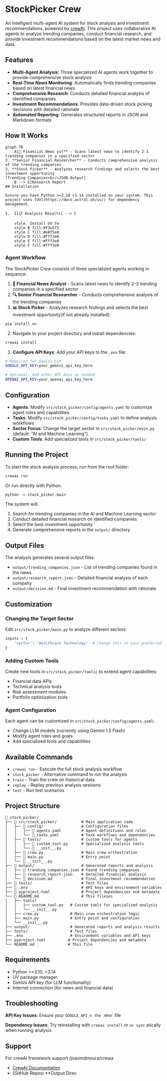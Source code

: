 # StockPicker Crew

An intelligent multi-agent AI system for stock analysis and investment recommendations, powered by [crewAI](https://crewai.com). This project uses collaborative AI agents to analyze trending companies, conduct financial research, and provide investment recommendations based on the latest market news and data.

## Features

- **Multi-Agent Analysis**: Three specialized AI agents work together to provide comprehensive stock analysis
- **Real-Time News Monitoring**: Automatically finds trending companies based on latest financial news
- **Comprehensive Research**: Conducts detailed financial analysis of identified companies
- **Investment Recommendations**: Provides data-driven stock picking decisions with detailed rationale
- **Automated Reporting**: Generates structured reports in JSON and Markdown formats

## How It Works

```mermaid
graph TD
    A[📰 Financial News yst** - Scans latest news to identify 2-3 trending companies in a specified sector
2. **Senior Financial Researcher** - Conducts comprehensive analysis of the trending companies
3. **Stock Picker** - Analyzes research findings and selects the best investment opportunity
[Trending Companies<br/>JSON Output]
    B --> E[Research Report
## Installation

Ensure you have Python >=3.10 <3.14 installed on your system. This project uses [UV](https://docs.astral.sh/uv/) for dependency management.

1.  I[📋 Analysis Results] --> C
    
    style  Install UV fe
    style B fill:#f3e5f5
    style C fill:#e8f5e8
    style D fill:#fff3e0
    style E fill:#fff3e0
    style F fill:#fff3e0
```

### Agent Workflow

The StockPicker Crew consists of three specialized agents working in sequence:

1. **📰 Financial News Analyst** - Scans latest news to identify 2-3 trending companies in a specified sector
2. **🔍 Senior Financial Researcher** - Conducts comprehensive analysis of the trending companies  
3. **📊 Stock Picker** - Analyzes research findings and selects the best investment opportunity(if not already installed):
```bash
pip install uv
```

2. Navigate to your project directory and install dependencies:
```bash
crewai install
```

3. **Configure API Keys**: Add your API keys to the `.env` file:
```bash
# Required for Gemini LLM
GOOGLE_API_KEY=your_gemini_api_key_here

# Optional: Add other API keys as needed
OPENAI_API_KEY=your_openai_api_key_here
```

## Configuration

- **Agents**: Modify `src/stock_picker/config/agents.yaml` to customize agent roles and capabilities
- **Tasks**: Modify `src/stock_picker/config/tasks.yaml` to define analysis workflows
- **Sector Focus**: Change the target sector in `src/stock_picker/main.py` (default: "AI and Machine Learning")
- **Custom Tools**: Add specialized tools in `src/stock_picker/tools/`

## Running the Project

To start the stock analysis process, run from the root folder:

```bash
crewai run
```

Or run directly with Python:
```bash
python -m stock_picker.main
```

The system will:
1. Search for trending companies in the AI and Machine Learning sector
2. Conduct detailed financial research on identified companies
3. Select the best investment opportunity
4. Generate comprehensive reports in the `output/` directory

## Output Files

The analysis generates several output files:

- `output/trending_companies.json` - List of trending companies found in the news
- `output/research_report.json` - Detailed financial analysis of each company
- `output/decision.md` - Final investment recommendation with rationale

## Customization

### Changing the Target Sector
Edit `src/stock_picker/main.py` to analyze different sectors:
```python
inputs = {
    'sector': 'Healthcare Technology'  # Change this to your preferred sector
}
```

### Adding Custom Tools
Create new tools in `src/stock_picker/tools/` to extend agent capabilities:
- Financial data APIs
- Technical analysis tools
- Risk assessment modules
- Portfolio optimization tools

### Agent Configuration
Each agent can be customized in `src/stock_picker/config/agents.yaml`:
- Change LLM models (currently using Gemini 1.5 Flash)
- Modify agent roles and goals
- Add specialized tools and capabilities

## Available Commands

- `crewai run` - Execute the full stock analysis workflow
- `stock_picker` - Alternative command to run the analysis
- `train` - Train the crew on historical data
- `replay` - Replay previous analysis sessions
- `test` - Run test scenarios

## Project Structure

```
📁 stock_picker/
├── 📁 src/stock_picker/           # Main application code
│   ├── 📁 config/                 # Configuration files
│   │   ├── 📄 agents.yaml         # Agent definitions and roles
│   │   └── 📄 tasks.yaml          # Task workflows and dependencies
│   ├── 📁 tools/                  # Custom tools for agents
│   │   ├── 📄 custom_tool.py      # Specialized analysis tools
│   │   └── 📄 __init__.py
│   ├── 📄 crew.py                 # Main crew orchestration
│   ├── 📄 main.py                 # Entry point
│   └── 📄 __init__.py
├── 📁 output/                     # Generated reports and analysis
│   ├── 📄 trending_companies.json # Found trending companies
│   ├── 📄 research_report.json    # Detailed financial analysis
│   └── 📄 decision.md             # Final investment recommendation
├── 📁 tests/                      # Test files
├── 📄 .env                        # API keys and environment variables
├── 📄 pyproject.toml              # Project dependencies and metadata
└── 📄 README.md                   # This fileies
│   ├── tools/
│   │   ├── custom_tool.py   # Custom tools for specialized analysis
│   │   └── __init__.py
│   ├── crew.py              # Main crew orchestration logic
│   ├── main.py              # Entry point and configuration
│   └── __init__.py
├── output/                  # Generated reports and analysis results
├── tests/                   # Test files
├── .env                     # Environment variables and API keys
├── pyproject.toml          # Project dependencies and metadata
└── README.md               # This file
```

## Requirements

- Python >=3.10, <3.14
- UV package manager
- Gemini API key (for LLM functionality)
- Internet connection (for news and financial data)

## Troubleshooting

**API Key Issues**: Ensure your `GOOGLE_API_n the `.env` file

**Dependency Issues**: Try reinstalling with `crewai install` or `uv sync`
atically when running analysis

## Support

For crewAI framework support:/joaomdmoura/crewa
- [CrewAI Documentation](https://docs.crewai.com)
- [GitHub Reposi
**Output Direc
